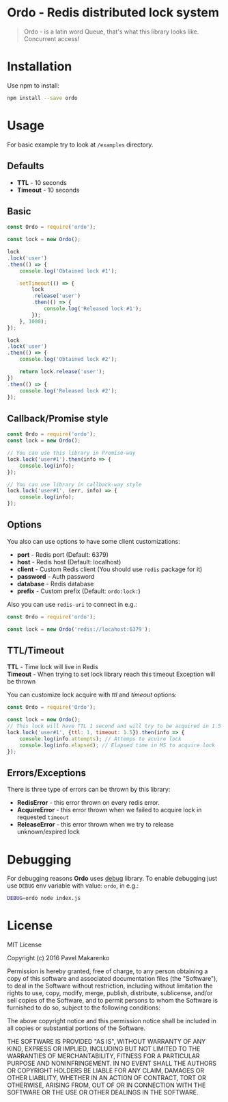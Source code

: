 # Ordo - Redis distributed lock system
> Ordo - is a latin word Queue, that's what this library looks like. Concurrent access!

# Installation
Use npm to install:
```bash
npm install --save ordo
```

# Usage
For basic example try to look at `/examples` directory.

## Defaults
- **TTL** - 10 seconds
- **Timeout** - 10 seconds

## Basic
```javascript
const Ordo = require('ordo');

const lock = new Ordo();

lock
.lock('user')
.then(() => {
	console.log('Obtained lock #1');

	setTimeout(() => {
		lock
		.release('user')
		.then(() => {
			console.log('Released lock #1');
		});
	}, 1000);
});

lock
.lock('user')
.then(() => {
	console.log('Obtained lock #2');

	return lock.release('user');
})
.then(() => {
	console.log('Released lock #2');
});
```

## Callback/Promise style
```javascript
const Ordo = require('ordo');
const lock = new Ordo();

// You can use this library in Promise-way
lock.lock('user#1').then(info => {
    console.log(info);
});

// You can use library in callback-way style
lock.lock('user#1', (err, info) => {
    console.log(info);
});
```

## Options
You also can use options to have some client customizations:
- **port** - Redis port (Default: 6379)
- **host** - Redis host (Default: localhost)
- **client** - Custom Redis client (You should use `redis` package for it)
- **password** - Auth password
- **database** - Redis database
- **prefix** - Custom prefix (Default: `ordo:lock:`)

Also you can use `redis-uri` to connect in e.g.:
```javascript
const Ordo = require('ordo');

const lock = new Ordo('redis://locahost:6379');
```

## TTL/Timeout
**TTL** - Time lock will live in Redis  
**Timeout** - When trying to set lock library reach this timeout Exception will be thrown

You can customize lock acquire with *ttl* and *timeout* options:
```javascript
const Ordo = require('Ordo');

const lock = new Ordo();
// This lock will have TTL 1 second and will try to be acquired in 1.5 second
lock.lock('user#1', {ttl: 1, timeout: 1.5}).then(info => {
    console.log(info.attempts); // Attemps to acuire lock
    console.log(info.elapsed); // Elapsed time in MS to acquire lock
});
```

## Errors/Exceptions
There is three type of errors can be thrown by this library:
- **RedisError** - this error thrown on every redis error.
- **AcquireError** - this error thrown when we failed to acquire lock in requested `timeout`
- **ReleaseError** - this error thrown when we try to release unknown/expired lock

# Debugging
For debugging reasons **Ordo** uses [debug](https://github.com/visionmedia/debug) library.
To enable debugging just use `DEBUG` env variable with value: `ordo`, in e.g.:
```bash
DEBUG=ordo node index.js
```

# License
MIT License

Copyright (c) 2016 Pavel Makarenko

Permission is hereby granted, free of charge, to any person obtaining a copy
of this software and associated documentation files (the "Software"), to deal
in the Software without restriction, including without limitation the rights
to use, copy, modify, merge, publish, distribute, sublicense, and/or sell
copies of the Software, and to permit persons to whom the Software is
furnished to do so, subject to the following conditions:

The above copyright notice and this permission notice shall be included in all
copies or substantial portions of the Software.

THE SOFTWARE IS PROVIDED "AS IS", WITHOUT WARRANTY OF ANY KIND, EXPRESS OR
IMPLIED, INCLUDING BUT NOT LIMITED TO THE WARRANTIES OF MERCHANTABILITY,
FITNESS FOR A PARTICULAR PURPOSE AND NONINFRINGEMENT. IN NO EVENT SHALL THE
AUTHORS OR COPYRIGHT HOLDERS BE LIABLE FOR ANY CLAIM, DAMAGES OR OTHER
LIABILITY, WHETHER IN AN ACTION OF CONTRACT, TORT OR OTHERWISE, ARISING FROM,
OUT OF OR IN CONNECTION WITH THE SOFTWARE OR THE USE OR OTHER DEALINGS IN THE
SOFTWARE.

